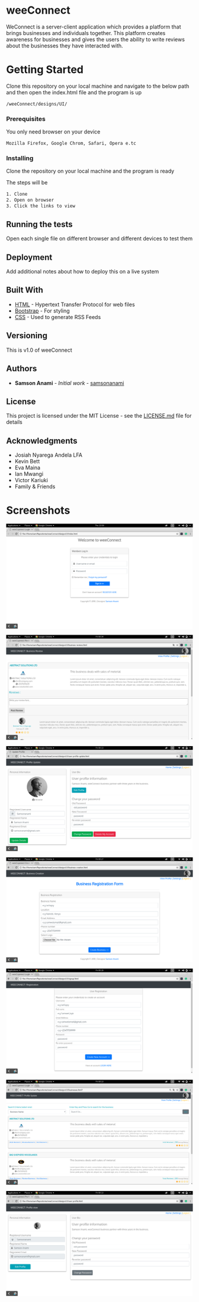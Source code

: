 ﻿# weeConnect

WeConnect is a server-client application which provides a platform that brings businesses and individuals together. This platform creates awareness for businesses and gives the users the ability to write reviews about the businesses they have interacted with.

# Getting Started

Clone this repository on your local machine and navigate to the below path and then open the index.html file and the program is up

```
/weeConnect/designs/UI/
```
### Prerequisites

You only need browser on your device

```
Mozilla Firefox, Google Chrom, Safari, Opera e.tc
```

### Installing

Clone the repository on your local machine and the program is ready

The steps will be

```
1. Clone
2. Open on browser
3. Click the links to view
```

## Running the tests

Open each single file on different browser and different devices to test them


## Deployment

Add additional notes about how to deploy this on a live system

## Built With

* [HTML](https://www.w3schools.com/html/) - Hypertext Transfer Protocol for web files
* [Bootstrap](https://getbootstrap.com/) - For styling
* [CSS](https://www.w3schools.com/css/) - Used to generate RSS Feeds

## Versioning

This is v1.0 of weeConnect

## Authors

* **Samson Anami** - *Initial work* - [samsonanami](https://github.com/samsonanami)


## License

This project is licensed under the MIT License - see the [LICENSE.md](LICENSE.md) file for details

## Acknowledgments

* Josiah Nyarega Andela LFA
* Kevin Bett
* Eva Maina
* Ian Mwangi
* Victor Kariuki
* Family & Friends


# Screenshots

![Alt text](/screenshots/login.png?raw=true "Login Page")

![Alt text](/screenshots/business-review.png?raw=true "Business Review Page")

![Alt text](/screenshots/profile-update.png?raw=true "User Profile Update")

![Alt text](/screenshots/register-business.png?raw=true "Business Registration Form")

![Alt text](/screenshots/register-user.png?raw=true "Signup Page")

![Alt text](/screenshots/view-business.png?raw=true "Home Page")

![Alt text](/screenshots/view-prof.png?raw=true "User Profile View Page")
